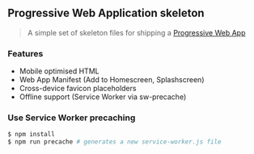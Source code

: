 ## Progressive Web Application skeleton 

> A simple set of skeleton files for shipping a [Progressive Web App](https://developers.google.com/web/progressive-web-apps)

### Features

* Mobile optimised HTML
* Web App Manifest (Add to Homescreen, Splashscreen)
* Cross-device favicon placeholders
* Offline support (Service Worker via sw-precache)

### Use Service Worker precaching

```sh
$ npm install
$ npm run precache # generates a new service-worker.js file
```

